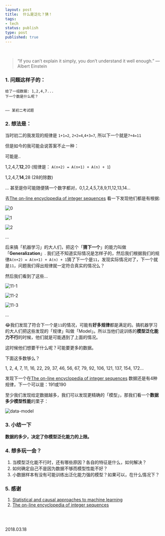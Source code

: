 ```yaml
--- 
layout: post
title:  什么是泛化？猜！
tags:
- tech
status: publish
type: post
published: true
---
```


<br>

> “If you can’t explain it simply, you don’t understand it well enough.” — Albert Einstein 
	
### 1. 问题这样子的：
	
```
给了一组数据: 1,2,4,7...	
下一个数是什么呢？


—— 某初二考试题
```
	
### 2. 想法是：
	
当时初二的我发现的规律是 `1+1=2`, `2+2=4`,`4+3=7`, 所以下一个就是`7+4=11`
	
但是如今的我可能会说答案不止一种：
	
可能是..
	
1,2,4,7,**12**,20 (规律是： `A(n+2) = A(n+1) + A(n) + 1`)
	
1,2,4,7,**14**,28 (28的除数)
	
...
甚至是你可能随便猜一个数字都对，0,1,2,4,5,7,8,9,11,12,13,14...
	
去[The on-line encyclopedia of integer sequences](https://oeis.org/search?q=1%2c2%2c4%2c7) 看一下发现他们都是有根据:
	
![0](https://i.imgur.com/yGckkJf.png)
	
![1](https://i.imgur.com/XHLItnF.png)
	
![2](https://i.imgur.com/MWi5NW2.png)

...
	
后来搞「机器学习」的大人们，把这个「**猜下一个**」的能力叫做「**Generalization**」. 我们还不知道实际情况是怎样子的，然后我们根据我们的规律`A(n+2) = A(n+1) + A(n) + 1`猜了下一个是`11`，发现实际情况对了，下一个就是`11`，问题我们得出规律就一定符合真实的情况么？
	
然后我们看到了这些...
	
![11-1](https://i.imgur.com/2T8q7x0.png)
	
![11-2](https://i.imgur.com/weO8ntM.png)
	
![11-3](https://i.imgur.com/A8oyUTS.png)

...
	
😂我们发现了符合下一个是`11`的情况，可能有**好多规律**都是满足的。搞机器学习的大人们把这些发现的「规律」叫做「Model」。所以当他们说训练的**模型泛化能力不行**的时候，他们就是可能遇到了上面的情况。
	
这时候他们想要干什么呢？可能要更多的数据。
	
下面这多数够么？
	
1, 2, 4, 7, 11, 16, 22, 29, 37, 46, 56, 67, 79, 92, 106, 121, 137, 154, 172...
	
发现下一个在[The on-line encyclopedia of integer sequences](https://oeis.org/search?q=1%2C+2%2C+4%2C+7%2C+11%2C+16%2C+22%2C+29%2C+37%2C+46%2C+56%2C+67%2C+79%2C+92%2C+106%2C+121%2C+137%2C+154%2C+172&sort=&language=&go=Search) 数据还是有4种规律，下一个可以是：191或190
	
至少我们发现给定数据越多，我们可以发现更精确的「模型」，那我们看一个**数据多少模型性能**的栗子：
	
![data-model](https://i.imgur.com/SqqoShr.png)
	
### 3. 小结一下
	
**数据的多少，决定了你模型泛化能力的上限。**	

### 4. 想多玩一会？
1. 当模型泛化能不行时，还有哪些原因？各自的特征是什么，如何解决？
2. 如何确定自己不是因为数据不够而模型性能不好？
3. 小数据样本有没有可能训练出泛化能力强的模型？如果可以，在什么情况下？

### 5. 感谢
	
1. [Statistical and causal approaches to machine learning](https://www.youtube.com/watch?time_continue=29&v=ek9jwRA2Jio)
1. [The on-line encyclopedia of integer sequences](https://oeis.org/)
	

<br>
<br>
           
2018.03.18          

